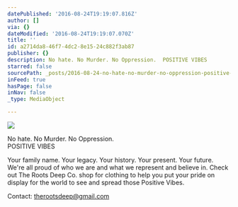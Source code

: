 ```yaml
---
datePublished: '2016-08-24T19:19:07.816Z'
author: []
via: {}
dateModified: '2016-08-24T19:19:07.070Z'
title: ''
id: a2714da8-46f7-4dc2-8e15-24c882f3ab87
publisher: {}
description: No hate. No Murder. No Oppression.  POSITIVE VIBES
starred: false
sourcePath: _posts/2016-08-24-no-hate-no-murder-no-oppression-positive-vibes.md
inFeed: true
hasPage: false
inNav: false
_type: MediaObject

---
```

![](https://the-grid-user-content.s3-us-west-2.amazonaws.com/10bf1022-080e-4ba4-a066-b87a1f133b10.png)

No hate. No Murder. No Oppression.   
POSITIVE VIBES

Your family name. Your legacy. Your history. Your present. Your future.  
We're all proud of who we are and what we represent and believe in. Check out The Roots Deep Co. shop for clothing to help you put your pride on display for the world to see and spread those Positive Vibes.

Contact: [therootsdeep@gmail.com][0]

[0]: mailto:therootsdeep@gmail.com